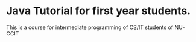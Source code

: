 # Java Tutorial for first year students.

This is a course for intermediate programming of CS/IT students of NU-CCIT
